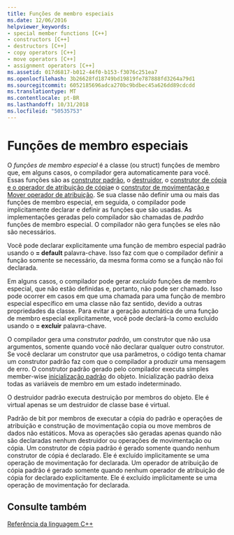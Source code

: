 ```yaml
---
title: Funções de membro especiais
ms.date: 12/06/2016
helpviewer_keywords:
- special member functions [C++]
- constructors [C++]
- destructors [C++]
- copy operators [C++]
- move operators [C++]
- assignment operators [C++]
ms.assetid: 017d6817-b012-44f0-b153-f3076c251ea7
ms.openlocfilehash: 3b26628fd18749bd19819fe787888fd3264a79d1
ms.sourcegitcommit: 6052185696adca270bc9bdbec45a626dd89cdcdd
ms.translationtype: MT
ms.contentlocale: pt-BR
ms.lasthandoff: 10/31/2018
ms.locfileid: "50535753"
---
```

# <a name="special-member-functions"></a>Funções de membro especiais

O *funções de membro especial* é a classe (ou struct) funções de membro que, em alguns casos, o compilador gera automaticamente para você. Essas funções são as [construtor padrão](constructors-cpp.md#default_constructors), o [destruidor](destructors-cpp.md), o [construtor de cópia e o operador de atribuição de cópia](copy-constructors-and-copy-assignment-operators-cpp.md)e o [construtor de movimentação e Mover operador de atribuição](move-constructors-and-move-assignment-operators-cpp.md). Se sua classe não definir uma ou mais das funções de membro especial, em seguida, o compilador pode implicitamente declarar e definir as funções que são usadas. As implementações geradas pelo compilador são chamadas de *padrão* funções de membro especial. O compilador não gera funções se eles não são necessários.

Você pode declarar explicitamente uma função de membro especial padrão usando o **= default** palavra-chave. Isso faz com que o compilador definir a função somente se necessário, da mesma forma como se a função não foi declarada.

Em alguns casos, o compilador pode gerar *excluído* funções de membro especial, que não estão definidas e, portanto, não pode ser chamado. Isso pode ocorrer em casos em que uma chamada para uma função de membro especial específico em uma classe não faz sentido, devido a outras propriedades da classe. Para evitar a geração automática de uma função de membro especial explicitamente, você pode declará-la como excluído usando o **= excluir** palavra-chave.

O compilador gera uma *construtor padrão*, um construtor que não usa argumentos, somente quando você não declarar qualquer outro construtor. Se você declarar um construtor que usa parâmetros, o código tenta chamar um construtor padrão faz com que o compilador a produzir uma mensagem de erro. O construtor padrão gerado pelo compilador executa simples member-wise [inicialização padrão](initializers.md#default_initialization) do objeto. Inicialização padrão deixa todas as variáveis de membro em um estado indeterminado.

O destruidor padrão executa destruição por membros do objeto. Ele é virtual apenas se um destruidor de classe base é virtual.

Padrão de bit por membros de executar a cópia do padrão e operações de atribuição e construção de movimentação copia ou move membros de dados não estáticos. Mova as operações são geradas apenas quando não são declaradas nenhum destruidor ou operações de movimentação ou cópia. Um construtor de cópia padrão é gerado somente quando nenhum construtor de cópia é declarado. Ele é excluído implicitamente se uma operação de movimentação for declarada. Um operador de atribuição de cópia padrão é gerado somente quando nenhum operador de atribuição de cópia for declarado explicitamente. Ele é excluído implicitamente se uma operação de movimentação for declarada.

## <a name="see-also"></a>Consulte também

[Referência da linguagem C++](cpp-language-reference.md)